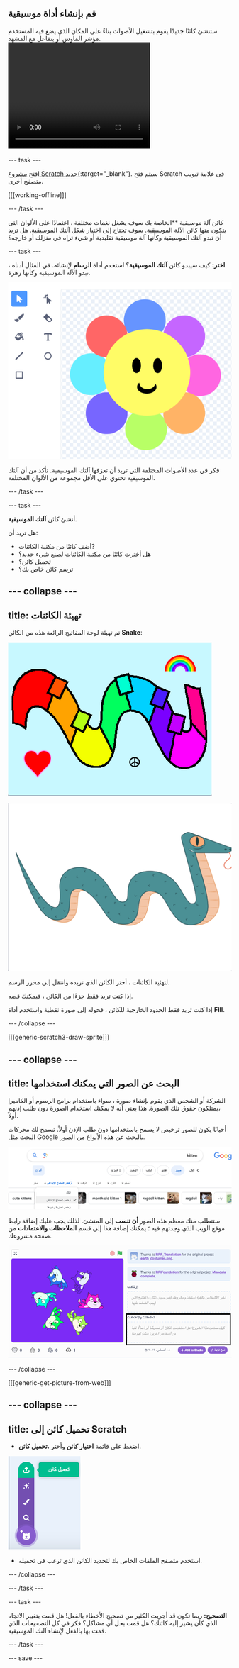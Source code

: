 ## قم بإنشاء أداة موسيقية

<div style="display: flex; flex-wrap: wrap">
<div style="flex-basis: 200px; flex-grow: 1; margin-right: 15px;">
ستنشئ كائنًا جديدًا يقوم بتشغيل الأصوات بناءً على المكان الذي يضع فيه المستخدم مؤشر الماوس أو يتفاعل مع المشهد.
</div>
<div>
 <video width="320" height="240" controls>
  <source src="images/step-2-demo.mp4" type="video/mp4">
  متصفحك لا يدعم فيديو mp4.
</video> 
</div>
</div>

--- task ---

افتح [مشروع Scratch جديد](http://rpf.io/scratch-new){:target="_blank"}. سيتم فتح Scratch في علامة تبويب متصفح أخرى.

[[[working-offline]]]

--- /task ---

كائن </strong>آلة موسيقية **الخاصة بك سوف يشغل نغمات مختلفة ، اعتمادًا على الألوان التي يتكون منها كائن الآلة الموسيقية. سوف تحتاج إلى اختيار شكل آلتك الموسيقية. هل تريد أن تبدو آلتك الموسيقية وكأنها آلة موسيقية تقليدية أو شيء تراه في منزلك أو خارجه؟</p>

--- task ---

**اختر:** كيف سيبدو كائن **آلتك الموسيقية**؟ استخدم أداة **الرسام** لإنشائه. في المثال أدناه ، تبدو الآلة الموسيقية وكأنها زهرة.

![كائن على شكل زهرة بتلات(تاجي) مختلفة الألوان.](images/flower.png)

فكر في عدد الأصوات المختلفة التي تريد أن تعزفها آلتك الموسيقية. تأكد من أن آلتك الموسيقية تحتوي على الأقل مجموعة من الألوان المختلفة.

--- /task ---

--- task ---

أنشئ كائن **آلتك الموسيقية**.

هل تريد أن:
- أضف كائنًا من مكتبة الكائنات?
- هل أخترت كائنًا من مكتبة الكائنات لصنع شيء جديد؟
- تحميل كائن؟
- ترسم كائن خاص بك؟

--- collapse ---
---
title: تهيئة الكائنات
---

تم تهيئة لوحة المفاتيح الرائعة هذه من الكائن **Snake**:

![مثال رائع على لوحة المفاتيح.](images/groovy-keyboard.png)

![كائن الافعى Scratch.](images/snake-sprite.png)

لتهئية الكائنات ، أختر الكائن الذي تريده وانتقل إلى محرر الرسم.

إذا كنت تريد فقط جزءًا من الكائن ، فيمكنك قصه.

إذا كنت تريد فقط الحدود الخارجية للكائن ، فحوله إلى صورة نقطية واستخدم أداة **Fill**.

--- /collapse ---

[[[generic-scratch3-draw-sprite]]]

--- collapse ---
---
title: البحث عن الصور التي يمكنك استخدامها
---

الشركة أو الشخص الذي يقوم بإنشاء صورة ، سواء باستخدام برامج الرسوم أو الكاميرا ،يمتلكون حقوق تلك الصورة. هذا يعني أنه لا يمكنك استخدام الصورة دون طلب إذنهم أولاً.

أحيانًا يكون للصور ترخيص لا يسمح باستخدامها دون طلب الإذن أولاً. تسمح لك محركات البحث مثل Google بالبحث عن هذه الأنواع من الصور.

![ابحث عن صور لقطط مع تحديد رخصة المشاع الإبداعي.](images/google-search.png)

ستتطلب منك معظم هذه الصور **أن تنسب** إلى المنشئ. لذلك يجب عليك إضافة رابط موقع الويب الذي وجدتهم فيه ؛ يمكنك إضافة هذا إلى قسم **الملاحظات والاعتمادات** من صفحة مشروعك.

![تمييز صفحة المشروع Scratch بمربع "الملاحظات والاعتمادات".](images/project-page.png)

--- /collapse ---

[[[generic-get-picture-from-web]]]

--- collapse ---
---
title: تحميل كائن إلى Scratch
---

- اضغط على قائمة **اختيار كائن** وأختر ،**تحميل كائن**.

![قائمة "اختيار كائن" مع تحديد "تحميل كائن".](images/upload-sprite.png)

- استخدم متصفح الملفات الخاص بك لتحديد الكائن الذي ترغب في تحميله.

--- /collapse ---

--- /task ---

--- task ---

**التصحيح:** ربما تكون قد أجريت الكثير من تصحيح الأخطاء بالفعل! هل قمت بتغيير الاتجاه الذي كان يشير إليه كائنك؟ هل قمت بحل أي مشاكل؟ فكر في كل التصحيحات الذي قمت بها بالفعل لإنشاء آلتك الموسيقية.

--- /task ---


--- save ---
